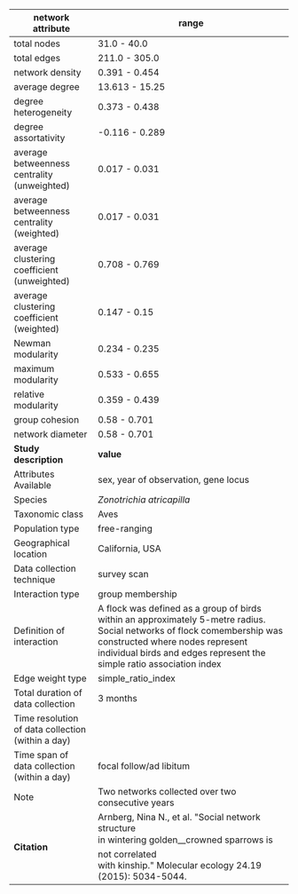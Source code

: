 network attribute|range
---|---
total nodes|31.0 - 40.0
total edges|211.0 - 305.0
network density|0.391 - 0.454
average degree|13.613 - 15.25
degree heterogeneity|0.373 - 0.438
degree assortativity|-0.116 - 0.289
average betweenness centrality (unweighted)|0.017 - 0.031
average betweenness centrality (weighted)|0.017 - 0.031
average clustering coefficient (unweighted)|0.708 - 0.769
average clustering coefficient (weighted)|0.147 - 0.15
Newman modularity|0.234 - 0.235
maximum modularity|0.533 - 0.655
relative modularity|0.359 - 0.439
group cohesion|0.58 - 0.701
network diameter|0.58 - 0.701
**Study description**|**value**
Attributes Available|sex, year of observation, gene locus
Species|*Zonotrichia atricapilla*
Taxonomic class|Aves
Population type|free-ranging
Geographical location|California, USA
Data collection technique|survey scan
Interaction type|group membership
Definition of interaction|A flock was defined as a group of birds within an approximately 5-metre radius. Social networks of flock comembership was constructed where nodes represent individual birds and edges represent the simple ratio association index
Edge weight type|simple_ratio_index
Total duration of data collection|3 months
Time resolution of data collection (within a day)|
Time span of data collection (within a day)|focal follow/ad libitum
Note|Two networks collected over two consecutive years
**Citation** | Arnberg, Nina N., et al. "Social network structure <br> in wintering golden__crowned sparrows is not correlated <br> with kinship." Molecular ecology 24.19 (2015): 5034-5044. <br>